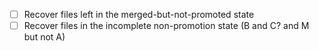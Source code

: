- [ ] Recover files left in the merged-but-not-promoted state
- [ ] Recover files in the incomplete non-promotion state (B and C? and M but not A)
